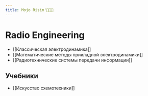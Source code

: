 ```yaml
---
title: Mojo Risin'🌳🌲🌳
---
```


# Radio Engineering

- [[Классическая электродинамика]]
- [[Математические методы прикладной электродинамики]]
- [[Радиотехнические системы передачи информации]]

## Учебники

- [[Искусство схемотехники]]